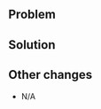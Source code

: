 <!-- The title must follow this pattern:

JIRA-CODE-123: Short description or subject

-->

## Problem

<!-- Describe the current problem this PR aims to solve. -->

## Solution

<!-- Describe the adopted strategy to solve the problem described. -->

## Other changes

<!-- If your PR includes other changes, mention them here so the reviewers acknowledge it before reviewing. -->

- N/A